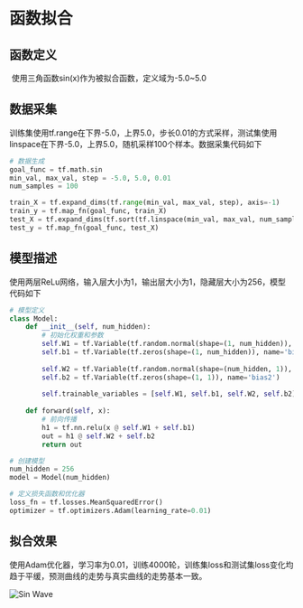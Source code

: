 # 函数拟合

## 函数定义

​	使用三角函数sin(x)作为被拟合函数，定义域为-5.0~5.0

## 数据采集

​	训练集使用tf.range在下界-5.0，上界5.0，步长0.01的方式采样，测试集使用linspace在下界-5.0，上界5.0，随机采样100个样本。数据采集代码如下

```python
# 数据生成
goal_func = tf.math.sin
min_val, max_val, step = -5.0, 5.0, 0.01
num_samples = 100

train_X = tf.expand_dims(tf.range(min_val, max_val, step), axis=-1)
train_y = tf.map_fn(goal_func, train_X)
test_X = tf.expand_dims(tf.sort(tf.linspace(min_val, max_val, num_samples)), axis=-1)
test_y = tf.map_fn(goal_func, test_X)
```



## 模型描述

​	使用两层ReLu网络，输入层大小为1，输出层大小为1，隐藏层大小为256，模型代码如下

```python
# 模型定义
class Model:
    def __init__(self, num_hidden):
        # 初始化权重和参数
        self.W1 = tf.Variable(tf.random.normal(shape=(1, num_hidden)), name='Weight1')
        self.b1 = tf.Variable(tf.zeros(shape=(1, num_hidden)), name='bias1')
        
        self.W2 = tf.Variable(tf.random.normal(shape=(num_hidden, 1)), name='Weight2')
        self.b2 = tf.Variable(tf.zeros(shape=(1, 1)), name='bias2')
        
        self.trainable_variables = [self.W1, self.b1, self.W2, self.b2]
  
    def forward(self, x):
        # 前向传播
        h1 = tf.nn.relu(x @ self.W1 + self.b1)
        out = h1 @ self.W2 + self.b2
        return out

# 创建模型
num_hidden = 256
model = Model(num_hidden)

# 定义损失函数和优化器
loss_fn = tf.losses.MeanSquaredError()
optimizer = tf.optimizers.Adam(learning_rate=0.01)
```



## 拟合效果

​	使用Adam优化器，学习率为0.01，训练4000轮，训练集loss和测试集loss变化均趋于平缓，预测曲线的走势与真实曲线的走势基本一致。

![Sin Wave](/sin.png)
